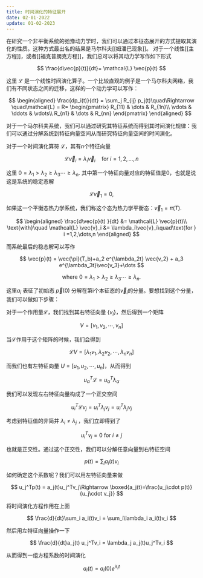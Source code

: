 ```yaml
---
title: 时间演化的特征展开
date: 02-01-2022
update: 01-02-2023
---
```

在研究一个非平衡系统的弛豫动力学时，我们可以通过本征态展开的方式提取其演化的性质。这种方式最出名的结果是马尔科夫[[姆潘巴现象]]。
对于一个线性[[主方程]]，或者[[福克普朗克方程]]，我们总可以将其动力学写作如下形式

$$
\frac{d\vec{p}(t)}{dt}= \mathcal{L} \vec{p}(t)
$$

这里 $\mathcal{L}$ 是一个线性时间演化算子。一个比较直观的例子是一个马尔科夫网络，我们有不同状态之间的迁移，这样的一个动力学可以写作：

$$
\begin{aligned}
\frac{dp_i(t)}{dt} = \sum_j R_{ij} p_j(t)\quad\Rightarrow \quad\mathcal{L} = R=
\begin{pmatrix} 
    R_{11} & \dots  & R_{1n}\\
    \vdots & \ddots & \vdots\\
    R_{n1} & \dots  & R_{nn} 
    \end{pmatrix}
\end{aligned}
$$

对于一个马尔科夫系统，我们可以通过研究其特征系统而得到其时间演化规律：我们可以通过分解系统到特征向量空间从而研究特征向量空间的时间演化。

对于一个时间演化算符 $\mathcal{L}$，其有$n$个特征向量

$$
\mathcal{L} \vec{v}_i = \lambda_i\vec{v}_i\quad\text{for } i =1,2,\dots,n
$$

这里 $0=\lambda_1>\lambda_2\geq\lambda_3\cdots\geq\lambda_n$. 其中第一个特征向量对应的特征值是0，也就是说这是系统的稳定态解

$$
 \mathcal{L}\vec{v}_1 = 0,
$$

 如果这一个平衡态热力学系统，我们称这个态为热力学平衡态：$\vec{v}_1=\pi(T)$.


$$
\begin{aligned}
\frac{d\vec{p}(t) }{dt} &= \mathcal{L} \vec{p}(t)\\
\text{with}\quad \mathcal{L} \vec{v}_i &= \lambda_i\vec{v}_i\quad\text{for } i =1,2,\dots,n
\end{aligned}
$$

而系统最后的稳态解可以写作

$$
\vec{p}(t) = \vec{\pi}(T_b)+a_2 e^{\lambda_2t}  \vec{v_2} +  a_3 e^{\lambda_3t}\vec{v_3}+\dots
$$

$$
\text{where }0=\lambda_1>\lambda_2\geq\lambda_3\cdots\geq\lambda_n.
$$

这里$a_i$ 表征了初始态 $\vec{p}(0)$ 分解在第i个本征态的$\vec{v}_i$的分量。要想找到这个分量，我们可以做如下步骤：

对于一个作用量$\mathcal{L}$，我们找到其右特征向量 $\{v_i\}$，然后得到一个矩阵

$$
V=[v_1,v_2,\cdots,v_n]
$$

当$\mathcal{L}$作用于这个矩阵的时候，我们会得到

$$
\mathcal{L}V= [\lambda_1v_1,\lambda_2v_2,\cdots,\lambda_nv_n]
$$

而我们也有左特征向量 $U=[u_1,u_2,\cdots,u_n]$，从而得到

$$
u_\alpha^T\mathcal{L}=u_\alpha^T\lambda_\alpha
$$

我们可以发现左右特征向量构成了一个正交空间

$$
u_i^T\mathcal{L}v_j = u_i^T\lambda_jv_j = u_i^T\lambda_jv_j
$$

考虑到特征值的非简并 $\lambda_i\neq\lambda_j$ ，我们立即得到了

$$
u_i^Tv_j=0 \text{ for }i\neq j
$$

也就是正交性。通过这个正交性，我们可以分解任意向量到右特征空间

$$
p(t) = \sum_i a_i(t) v_i
$$

如何确定这个系数呢？我们可以用左特征向量来做

$$
u_j^Tp(t) = a_j(t)u_j^Tv_j\Rightarrow \boxed{a_j(t)=\frac{u_j\cdot p(t)}{u_j\cdot v_j}}
$$

将时间演化方程作用在上面

$$
\frac{d}{dt}\sum_i a_i(t)v_i = \sum_i\lambda_i a_i(t)v_i
$$

然后用左特征向量操作一下

$$
\frac{d}{dt}a_j(t) u_j^Tv_i = \lambda_j a_j(t)u_j^Tv_i
$$

从而得到一组方程系数的时间演化

$$
a_i(t) =a_i(0) e^{\lambda_i t}
$$


